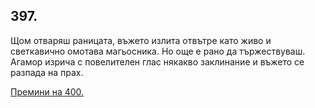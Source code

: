 ## 397.

Щом отваряш раницата, въжето излита отвътре като живо и
светкавично омотава магьосника. Но още е рано да тържествуваш.
Агамор изрича с повелителен глас някакво заклинание и въжето се
разпада на прах.

[Премини на 400.](./400)
